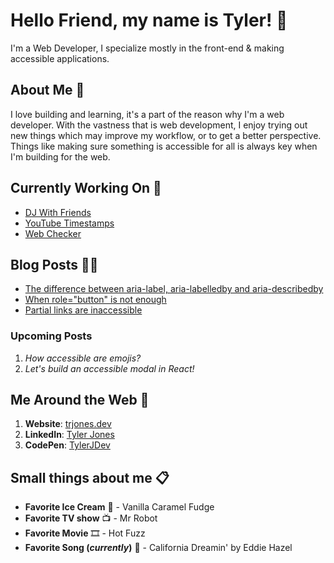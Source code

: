 # Hello Friend, my name is Tyler! 🌇
I'm a Web Developer, I specialize mostly in the front-end & making accessible applications.

## About Me 📖
I love building and learning, it's a part of the reason why I'm a web developer. With the vastness that is web development, I enjoy trying out new things which may improve my workflow, or to get a better perspective. Things like making sure something is accessible for all is always key when I'm building for the web.

## Currently Working On 🚧
- [DJ With Friends](https://github.com/TylerJDev/DJ-With-Friends)
- [YouTube Timestamps](https://github.com/TylerJDev/YouTube-Timestamps)
- [Web Checker](https://github.com/TylerJDev/web-checker) 

## Blog Posts ✍🏽
- [The difference between aria-label, aria-labelledby and aria-describedby](https://trjones.dev/the-difference-between-aria-label-aria-labelledby-and-aria-describedby/)
- [When role="button" is not enough](https://trjones.dev/when-role-button-is-not-enough/)
- [Partial links are inaccessible](https://trjones.dev/partial-links-are-inaccessible/)

### Upcoming Posts
1. *How accessible are emojis?*
2. *Let's build an accessible modal in React!*

## Me Around the Web 🛬
1. **Website**: [trjones.dev](https://trjones.dev/)
2. **LinkedIn**: [Tyler Jones](https://www.linkedin.com/in/tyjdev/)
3. **CodePen**: [TylerJDev](https://codepen.io/TylerJDev)

## Small things about me 📋
* **Favorite Ice Cream** 🍨 - Vanilla Caramel Fudge
* **Favorite TV show** 📺 - Mr Robot
* **Favorite Movie** 🎞️ - Hot Fuzz
* **Favorite Song (*currently*)** 🎵 - California Dreamin' by Eddie Hazel
